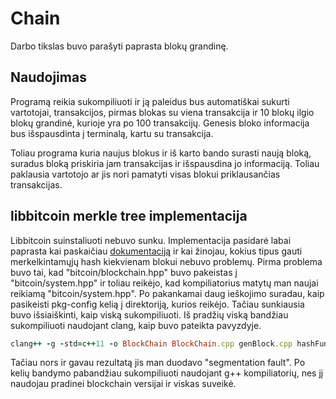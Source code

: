 # Chain
Darbo tikslas buvo parašyti paprasta blokų grandinę.

## Naudojimas

Programą reikia sukompiliuoti ir ją paleidus bus automatiškai sukurti vartotojai, transakcijos, pirmas blokas su viena transakcija ir 10 blokų ilgio blokų grandinė, kurioje yra po 100 transakcijų. Genesis bloko informacija bus išspausdinta į terminalą, kartu su transakcija.

Toliau programa kuria naujus blokus ir iš karto bando surasti naują bloką, suradus bloką priskiria jam transakcijas ir išspausdina jo informaciją. Toliau paklausia vartotojo ar jis nori pamatyti visas blokui priklausančias transakcijas.

## libbitcoin merkle tree implementacija

Libbitcoin suinstaliuoti nebuvo sunku. Implementacija pasidarė labai paprasta kai paskaičiau [dokumentaciją](https://libbitcoin.dyne.org/doc/overview.html?highlight=hash_digest#hash_digest) ir kai žinojau, kokius  tipus gauti merkelkintamųjų hash kiekvienam blokui nebuvo problemų.
Pirma problema buvo tai, kad "bitcoin/blockchain.hpp" buvo pakeistas į "bitcoin/system.hpp" ir toliau reikėjo, kad kompiliatorius matytų man naujai reikiamą "bitcoin/system.hpp". Po pakankamai daug ieškojimo suradau, kaip pasikeisti pkg-config kelią į direktoriją, kurios reikėjo. Tačiau sunkiausia buvo išsiaiškinti, kaip viską sukompiliuoti. Iš pradžių viską bandžiau sukompiliuoti naudojant clang, kaip buvo pateikta pavyzdyje.
```rb
clang++ -g -std=c++11 -o BlockChain BlockChain.cpp genBlock.cpp hashFunc.cpp merkle.cpp mine.cpp $(pkg-config --cflags --libs libbitcoin-system)

```
Tačiau nors ir gavau rezultatą jis man duodavo "segmentation fault". Po kelių bandymo pabandžiau sukompiliuoti naudojant g++ kompiliatorių, nes jį naudojau pradinei blockchain versijai ir viskas suveikė.
